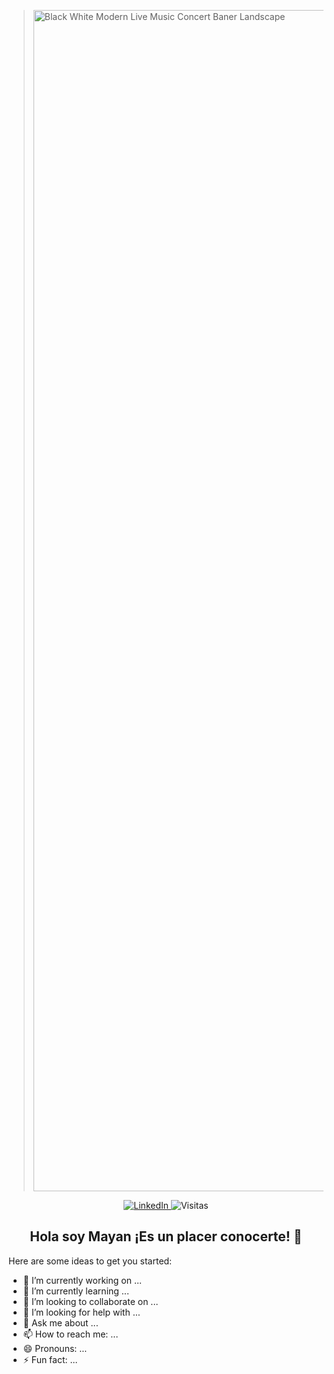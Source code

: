 ><img width="3780" height="1890" alt="Black White Modern Live Music Concert Baner Landscape" src="https://github.com/user-attachments/assets/a250bc43-e33a-4742-b6de-0224f07d3e52" />

<p align="center"> 
<a href="https://www.linkedin.com/in/amairani-garrido-rojas27/"> <img src="https://img.shields.io/badge/LinkedIn-Perfil-blue?logo=linkedin&logoColor=white" alt="LinkedIn"> </a> <img src="https://visitor-badge.laobi.icu/badge?page_id=amairani27.amairani27&left_color=5bc0de&right_color=lightgrey&left_text=Visitas" alt="Visitas"> 
</p>




<h2 align="center">Hola soy Mayan ¡Es un placer conocerte! 👋</h2>

Here are some ideas to get you started:

- 🔭 I’m currently working on ...
- 🌱 I’m currently learning ...
- 👯 I’m looking to collaborate on ...
- 🤔 I’m looking for help with ...
- 💬 Ask me about ...
- 📫 How to reach me: ...
- 😄 Pronouns: ...
- ⚡ Fun fact: ...



